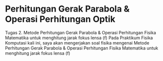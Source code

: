 # Perhitungan Gerak Parabola & Operasi Perhitungan Optik
Tugas 2. Metode Perhitungan Gerak Parabola & Operasi Perhitungan Fisika Matematika untuk menghitung jarak fokus lensa (f)
Pada Praktikum Fisika Komputasi kali ini, saya akan mengerjakan soal fisika mengenai Metode Perhitungan Gerak Parabola & Operasi Perhitungan Fisika Matematika untuk menghitung jarak fokus lensa (f) 
 

